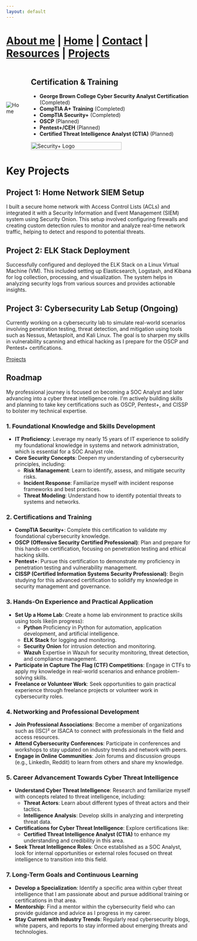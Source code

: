 ```yaml
---
layout: default
---
```


#  [About me](./aboutme.html) | [Home](./index.html) | [Contact](./contactinfo.html) | [Resources](./resources.html) | [Projects](./projects.html)


 <div style="display: flex; align-items: center;">
  <img src="assets/images/Home.jpg" alt="Home" style="margin-right: 20px;" />
  <div>
    <h2> Certification & Training </h2>
    <ul>
      <li><strong>George Brown College Cyber Security Analyst Certification</strong> (Completed)</li>
      <li><strong>CompTIA A+ Training</strong> (Completed)</li>
      <li><strong>CompTIA Security+</strong> (Completed)</li>
      <li><strong>OSCP</strong> (Planned)</li>
      <li><strong>Pentest+/CEH</strong> (Planned)</li>
      <li><strong>Certified Threat Intelligence Analyst (CTIA)</strong> (Planned)</li>
    </ul>
    <img src="assets/images/SecurityPlus Logo Certified CE.png" alt="Security+ Logo" style="width: 75%;" />
  </div>
</div>





# Key Projects

## Project 1: Home Network SIEM Setup

I built a secure home network with Access Control Lists (ACLs) and integrated it with a Security Information and Event Management (SIEM) system using Security Onion. This setup involved configuring firewalls and creating custom detection rules to monitor and analyze real-time network traffic, helping to detect and respond to potential threats.

## Project 2: ELK Stack Deployment

Successfully configured and deployed the ELK Stack on a Linux Virtual Machine (VM). This included setting up Elasticsearch, Logstash, and Kibana for log collection, processing, and visualization. The system helps in analyzing security logs from various sources and provides actionable insights.

## Project 3: Cybersecurity Lab Setup (Ongoing)

Currently working on a cybersecurity lab to simulate real-world scenarios involving penetration testing, threat detection, and mitigation using tools such as Nessus, Metasploit, and Kali Linux. The goal is to sharpen my skills in vulnerability scanning and ethical hacking as I prepare for the OSCP and Pentest+ certifications.

[Projects](./projects.html)



<script>
  setInterval(() => {
    const cursor = document.getElementById('cursor');
    cursor.style.visibility = cursor.style.visibility === 'hidden' ? 'visible' : 'hidden';
  }, 500); // Blink every 500ms
</script>


## Roadmap

My professional journey is focused on becoming a SOC Analyst and later advancing into a cyber threat intelligence role. I'm actively building skills and planning to take key certifications such as OSCP, Pentest+, and CISSP to bolster my technical expertise.

### 1. Foundational Knowledge and Skills Development
- **IT Proficiency**: Leverage my nearly 15 years of IT experience to solidify my foundational knowledge in systems and network administration, which is essential for a SOC Analyst role.
- **Core Security Concepts**: Deepen my understanding of cybersecurity principles, including:
  - **Risk Management**: Learn to identify, assess, and mitigate security risks.
  - **Incident Response**: Familiarize myself with incident response frameworks and best practices.
  - **Threat Modeling**: Understand how to identify potential threats to systems and networks.

### 2. Certifications and Training
- **CompTIA Security+**: Complete this certification to validate my foundational cybersecurity knowledge.
- **OSCP (Offensive Security Certified Professional)**: Plan and prepare for this hands-on certification, focusing on penetration testing and ethical hacking skills.
- **Pentest+**: Pursue this certification to demonstrate my proficiency in penetration testing and vulnerability management.
- **CISSP (Certified Information Systems Security Professional)**: Begin studying for this advanced certification to solidify my knowledge in security management and governance.

### 3. Hands-On Experience and Practical Application
- **Set Up a Home Lab**: Create a home lab environment to practice skills using tools like(in progress):
  - **Python** Proficiency in Python for automation, application development, and artificial intelligence. 
  - **ELK Stack** for logging and monitoring.
  - **Security Onion** for intrusion detection and monitoring.
  - **Wazuh** Expertise in Wazuh for security monitoring, threat detection, and compliance management.
- **Participate in Capture The Flag (CTF) Competitions**: Engage in CTFs to apply my knowledge in real-world scenarios and enhance problem-solving skills.
- **Freelance or Volunteer Work**: Seek opportunities to gain practical experience through freelance projects or volunteer work in cybersecurity roles.

### 4. Networking and Professional Development
- **Join Professional Associations**: Become a member of organizations such as (ISC)² or ISACA to connect with professionals in the field and access resources.
- **Attend Cybersecurity Conferences**: Participate in conferences and workshops to stay updated on industry trends and network with peers.
- **Engage in Online Communities**: Join forums and discussion groups (e.g., LinkedIn, Reddit) to learn from others and share my knowledge.


### 5. Career Advancement Towards Cyber Threat Intelligence
- **Understand Cyber Threat Intelligence**: Research and familiarize myself with concepts related to threat intelligence, including:
  - **Threat Actors**: Learn about different types of threat actors and their tactics.
  - **Intelligence Analysis**: Develop skills in analyzing and interpreting threat data.
- **Certifications for Cyber Threat Intelligence**: Explore certifications like:
  - **Certified Threat Intelligence Analyst (CTIA)** to enhance my understanding and credibility in this area.
- **Seek Threat Intelligence Roles**: Once established as a SOC Analyst, look for internal opportunities or external roles focused on threat intelligence to transition into this field.

### 7. Long-Term Goals and Continuous Learning
- **Develop a Specialization**: Identify a specific area within cyber threat intelligence that I am passionate about and pursue additional training or certifications in that area.
- **Mentorship**: Find a mentor within the cybersecurity field who can provide guidance and advice as I progress in my career.
- **Stay Current with Industry Trends**: Regularly read cybersecurity blogs, white papers, and reports to stay informed about emerging threats and technologies.

